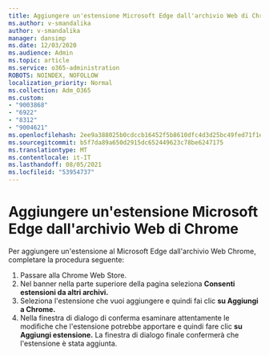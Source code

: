 ```yaml
---
title: Aggiungere un'estensione Microsoft Edge dall'archivio Web di Chrome
ms.author: v-smandalika
author: v-smandalika
manager: dansimp
ms.date: 12/03/2020
ms.audience: Admin
ms.topic: article
ms.service: o365-administration
ROBOTS: NOINDEX, NOFOLLOW
localization_priority: Normal
ms.collection: Adm_O365
ms.custom:
- "9003868"
- "6922"
- "8312"
- "9004621"
ms.openlocfilehash: 2ee9a388025b0cdccb16452f5b8610dfc4d3d25bc49fed71f1e1b1789b4d4827
ms.sourcegitcommit: b5f7da89a650d2915dc652449623c78be6247175
ms.translationtype: MT
ms.contentlocale: it-IT
ms.lasthandoff: 08/05/2021
ms.locfileid: "53954737"
---
```

# <a name="add-an-extension-to-microsoft-edge-from-the-chrome-web-store"></a>Aggiungere un'estensione Microsoft Edge dall'archivio Web di Chrome

Per aggiungere un'estensione al Microsoft Edge dall'archivio Web Chrome, completare la procedura seguente:

1. Passare alla Chrome Web Store.
2. Nel banner nella parte superiore della pagina seleziona **Consenti estensioni da altri archivi.**
3. Seleziona l'estensione che vuoi aggiungere e quindi fai clic **su Aggiungi a Chrome.**
4. Nella finestra di dialogo di conferma esaminare attentamente le modifiche che l'estensione potrebbe apportare e quindi fare clic **su Aggiungi estensione.**
La finestra di dialogo finale confermerà che l'estensione è stata aggiunta.